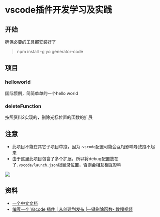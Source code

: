 # vscode插件开发学习及实践

## 开始

确保必要的工具都安装好了

> npm install -g yo generator-code

## 项目

### helloworld

国际惯例，简简单单的一个hello world

### deleteFunction

按照资料2实现的，删除光标位置的函数的扩展

## 注意

- 此项目不能在其它子项目中跑，因为`.vscode`配置可能会互相影响导致跑不起来
- 由于这里此项目包含了多个扩展，所以将debug配置放在了`.vscode/launch.json`根目录位置，否则会相互相互影响

![](https://p.ipic.vip/zwt1od.png)

## 资料

- [一个中文文档](https://liiked.github.io/VS-Code-Extension-Doc-ZH/#/)
- [编写一个 Vscode 插件 | 从创建到发布 |一键删除函数- 教程视频](https://www.bilibili.com/video/BV1bG4y1n78A/)
